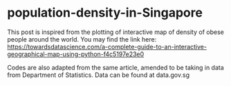 # population-density-in-Singapore

This post is inspired from the plotting of interactive map of density of obese people around the world. You may find the link here: https://towardsdatascience.com/a-complete-guide-to-an-interactive-geographical-map-using-python-f4c5197e23e0

Codes are also adapted from the same article, amended to be taking in data from Department of Statistics. Data can be found at data.gov.sg

